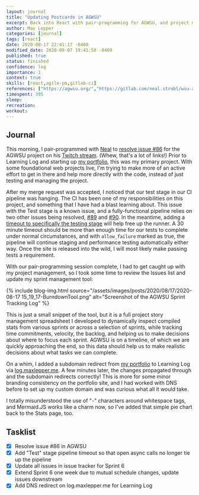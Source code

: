 ```yaml
---
layout: journal
title: "Updating Postcards in AGWSU"
excerpt: Back into React with pair-programming for AGWSU, and project maintenance and schedule tasks.
author: Max Lepper
categories: [journal]
tags: [react]
date: 2020-08-17 22:41:17 -0400
modified_date: 2020-09-07 19:41:58 -0400
published: true
status: finished
confidence: log
importance: 1
context: true
skills: [react,agile-pm,gitlab-ci]
references: ["https://agwsu.org/","https://gitlab.com/neal.strobl/wsu-adventurers-guild/-/wikis/Home/Technical/Code%20Style%20Guide"]
timespent: 395
sleep:
recreation:
workout:
---
```


## Journal

This morning, I pair-programmed with [Neal](https://gitlab.com/neal.strobl) to [resolve issue #86](https://gitlab.com/neal.strobl/wsu-adventurers-guild/-/commit/66aac2f68cfaf5655513289d3c229d45899483c6) for the AGWSU project on his [Twitch stream](https://www.twitch.tv/happydevelopment). (Whew, that's a lot of links!) Prior to Learning Log and starting up [my portfolio](https://maxlepper.me), this was my primary project. With some foundational web projects live, I'm trying to make more of an active effort to get in there and help more directly with the code, instead of just testing and managing the project.

After my merge request was accepted, I noticed that our test stage in our CI pipeline was hanging. The CI has been one of my responsibilities on this project, and something that I have had a blast learning about. This issue with the Test stage is a known issue, and a fully-functional pipeline relies on two other issues being resolved, [#89](https://gitlab.com/neal.strobl/wsu-adventurers-guild/-/issues/89) and [#90](https://gitlab.com/neal.strobl/wsu-adventurers-guild/-/issues/90). In the meantime, adding a [timeout to specifically the testing stage](https://gitlab.com/neal.strobl/wsu-adventurers-guild/-/commit/de1b6981636436d52f83c365a5dad4f70890e825) will help free up the runner. A 30 minute timeout should be more than enough time for our tests to complete under normal circumstances, and with `allow_failure` marked as true, the pipeline will continue staging and performance testing automatically either way. Once the site is released into the wild, I will most likely make passing tests a requirement.

With our pair-programming session complete, I had to get caught up with my project management, so I took some time to review the Issues list and update my sprint management tool:

{% include blog-img.html source="/assets/images/posts/2020/08/17/2020-08-17 15_19_17-BurndownTool.png" alt="Screenshot of the AGWSU Sprint Tracking Log" %}

This is just a small snippet of the tool, but it is a full project story management spreadsheet I developed to dynamically inspect compiled stats from various sprints or across a selection of sprints, while tracking time commitments, velocity, the backlog, and helping us to make decisions about where to focus each sprint. AGWSU is on a timeline, of which we are quickly approaching the end, so this data should help us to make realistic decisions about what tasks we can complete.

On a whim, I added a subdomain redirect from [my portfolio](https://maxlepper.me) to Learning Log via [log.maxlepper.me](http://log.maxlepper.me). A few minutes later, the changes propagated through and the subdomain redirects correctly! This is more for some minor branding consistency on the portfolio site, and I had worked with DNS before to set up my custom domain and was curious what all it would take.

I totally misunderstood the use of "-" characters around whitespace tags, and Mermaid.JS works like a charm now, so I've added that simple pie chart back to the Stats page, too.

## Tasklist

- [x] Resolve issue #86 in AGWSU
- [x] Add "Test" stage pipeline timeout so that open async calls no longer tie up the pipeline
- [x] Update all issues in issue tracker for Sprint 6
- [x] Extend Sprint 6 one week due to mutual schedule changes, update issues downstream
- [x] Add DNS redirect on log.maxlepper.me for Learning Log
